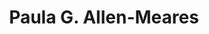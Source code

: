---
layout: layouts/profile.liquid
title: Paula G. Allen-Meares
id: paula_g_allenmeares
prefix: 
first: Paula
middle: G.
last: Allen-Meares
suffix: 
currentTitle: Chancellor Emerita, John Corbally Presidential Professor Emerita, Professor of Medicine, Executive Director - Office of Health Literacy, Faculty Affiliate-IMHR (University of Illinois at Chicago), Dean and Professor Emerita/Norma Radin Collegiate Professor (University of Michigan)
currentOrg: University of Illinois at Chicago (UIC)
bio: Paula Allen-Meares<br /><br />Chancellor Emerita; John Corbally Presidential Professor Emerita; and Professor of Medicine, College of Medicine - University of Illinois at Chicago<br /><br />Dean and Professor Emerita and Norma Radin Collegiate Professor - University of Michigan<br /><br />Dr. Paula Allen-Meares’ roles as Chancellor of the University of Illinois at Chicago (UIC) and Dean of the schools of social work at University of Michigan (U-M) and University of Illinois at Urbana-Champaign have provided her with significant experience in financial stewardship, labor relations, and workforce diversification. An international expert on educational access and success, human services in educational settings, and physical and mental health in under-resourced communities, Dr. Allen-Meares has published numerous articles and books, and her counsel has been sought by nonprofit boards, the Bill &amp; Melinda Gates Foundation, the states of Illinois and Michigan, and the Obama and Trump administrations. She was elected to the National Academy of Medicine and holds a level-one Professional Director Certification from the American College of Corporate Directors.<br /><br />Dr. Allen-Meares served as Chancellor at UIC, the largest public research university in Chicago, from 2009 to 2015; in 2010, she was also appointed Vice President of the University of Illinois. She oversaw a budget of $2 billion, 15 academic units, and over 28,000 students and 15,000 faculty and staff. On the heels of the Great Recession, she led “Brilliant Futures&#58; The Campaign for the University of Illinois at Chicago” to raise $676 million, the most ever raised by UIC, that went toward increasing access to academic opportunity through financial aid; accelerating the discovery and dissemination of knowledge; enriching the student experience; and promoting healthy societies in Chicago and internationally. This was her third major fundraising campaign as a higher education administrator, all of which exceeded their goals.<br /><br />At UIC, which includes UI Health, Dr. Allen-Meares oversaw a workforce comprising more than 25 labor unions and negotiated a new faculty contract that is regarded as one of the best in the nation for upholding academic excellence while balancing financial necessities. She also introduced new revenue streams and cluster hiring for diversifying a staff that included more than 20 percent veterans and visually impaired individuals. In collaboration with the Board of Trustees, Dr. Allen-Meares launched “Access to Excellence and Success,” a major initiative to improve student access, retention, and graduation rates, which increased retention of Black students by nearly 10 percent, eliminated the retention gap between Black and white students, and led to UIC being designated a Hispanic-Serving Institution by the Department of Education. She was called on by the Obama administration to participate in a series of White House conferences on student success and college affordability. She also worked with federal authorities to mitigate potential threats that could have emerged from the UIC campus, receiving one of the highest national security clearances by the U.S. Department of Defense.<br /><br />In 1993, Dr. Allen-Meares was appointed Dean of the U-M School of Social Work, ranked No. 1 in the country for nearly a decade. While she was Dean, the School’s endowment grew from $1 million to $43 million, and externally funded research awards reached more than $100 million. She led the initiative to relocate the program into a state-of-the-art facility on the U-M campus, including fundraising and construction; engaged new major donors, including philanthropist Ann Lurie and Harpo Studios co-founder Jeff Jacobs; and created new endowed chairs and student scholarships. She chaired the University Health Sciences Council and was a founding dean of the Institute for Research on Women and Gender Advisory Committee, the National Center for Institutional Diversity, and the U-M Detroit Center.<br /><br />From 1999 to 2008, Dr. Allen-Meares was a Trustee of the William T. Grant Foundation and served on the Nomination Committee (Chair) and the Research Committee. She was a New York Academy of Medicine Trustee and remains a Fellow, where she worked with other board members and then-mayor Michael Bloomberg on strategies to make New York City more livable for aging residents. She also served on the CEOs for Cities National Leadership Council. Elected to the National Academy of Medicine in 2005, she was appointed Chair of Section X in 2009 and then co-chaired Section X for another two years. She served on the NAM Sarnat Prize Committee and the NAM Awards Committee and currently serves on the Health Division Committee. She is also a member of the Royal Society of Medicine (UK).<br /><br />Dr. Allen-Meares is a member of the Chicago Network and serves on the Chicago Civic Consulting Alliance Board and the Council of Economic Advisors for the President of Cook County in Chicago; she recently served on the American Council on Education’s Commission on Inclusion and the Executive Committee for the Coalition for Urban Serving Universities. She has also served as elected President of the Society of Social Work and Research and has advised such universities as Washington University, Saint Louis University, University of Pittsburg, and University of Southern California.<br /><br />Dr. Allen-Meares is author or co-author of more than 170 publications and serves on the editorial boards of several scholarly journals and publications. Her research interests include the functions of human service providers in educational settings and the challenges and strengths of diverse communities. Major themes in her research include improving the physical and mental health of underprivileged children and adolescents of color and the strengths of parents and communities. Her research is cited around the world, and her theoretical model on school social work for at-risk youth has been used in South Africa, South Korea, Australia, China, and Europe. Her project work has been funded by the National Institutes of Mental Health, the National Institute on Minority Health Disparities, the National Institute of General Medical Sciences, the W.K. Kellogg Foundation, and the Skillman Foundation.
linkedin: 
tiktok: 
twitter: 
aboutme: 
insta: 
orgURL: https://chicago.medicine.uic.edu/directory/name/paula-allen-meares/
snapchat: 
personalURL: 
smallHeadshotURL: assets/images/headshots/PAM%20pic_converted_scaled.avif
originalHeadshotURL: assets/images/headshots/PAM%20pic_converted_scaled.avif
tags-experience: 
 - Business Development
 - DEI
 - Finance
 - Governance
 - HR / Human Resources
 - Business Development
 - Corporate Development
 - DEI
 - Global
 - Governance
 - HR / Human Resources
tags-current-industries: 
 - Administrative and Support Services
 - Education and Health Services
 - Educational Services
 - Health Care and Social Assistance
 - Human Services
tags-current-position: 
 - Executive Director
tags-past-industries: 
 - Administrative and Support Services
 - Community Development/Organizing
 - Education and Health Services
 - Educational Services
 - Health Care and Social Assistance
 - Human Services
tags-past-position: 
 - CEO / Chief Executive Officer
 - VP / Vice President
tags-current-board-service: 
    - Nonprofit
tags-past-board-service: 
    - Nonprofit
boards-current-corporate-private: 
boards-current-corporate-public: 
boards-current-nonprofit: 
 - Cook County Council of Economic Advisors, Member
 - Civic Consulting Alliance Board, Member
boards-current-privateequity: 
boards-current-spac: 
boards-current-vc: 
boards-past-corporate-private: 
boards-past-corporate-public: 
boards-past-nonprofit: 
 - W.T. Grant Foundation, Chair of Nomination Committee, Member of Program Committee/Research Committee
 - National Academy of Medicine, Vice Chair and Chair of Section X/Sarnat Prize Selection Committee
 - National Academy of Medicine, Health and Medicine Division Committee and Improving Health Outcomes for Children with Disabilities Committee
 - Society for Social Work and Research, President
boards-past-privateequity: 
boards-past-spac: 
boards-past-vc: 
---